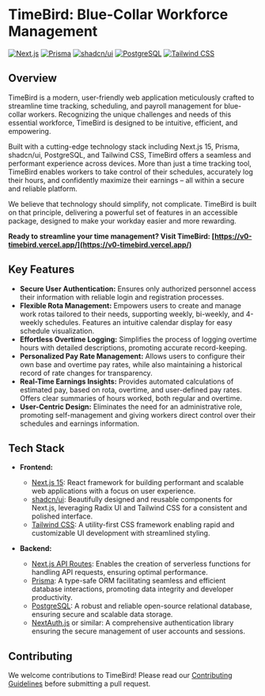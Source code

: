 # TimeBird: Blue-Collar Workforce Management

[![Next.js](https://img.shields.io/badge/Next.js-15-black?style=flat-square&logo=nextdotjs)](https://nextjs.org/)
[![Prisma](https://img.shields.io/badge/Prisma-5-blue?style=flat-square&logo=prisma)](https://www.prisma.io/)
[![shadcn/ui](https://img.shields.io/badge/shadcn%2Fui-Latest-gray?style=flat-square)](https://ui.shadcn.com/)
[![PostgreSQL](https://img.shields.io/badge/PostgreSQL-Latest-green?style=flat-square&logo=postgresql)](https://www.postgresql.org/)
[![Tailwind CSS](https://img.shields.io/badge/Tailwind%20CSS-3-blue?style=flat-square&logo=tailwindcss)](https://tailwindcss.com/)

## Overview

TimeBird is a modern, user-friendly web application meticulously crafted to streamline time tracking, scheduling, and payroll management for blue-collar workers. Recognizing the unique challenges and needs of this essential workforce, TimeBird is designed to be intuitive, efficient, and empowering.

Built with a cutting-edge technology stack including Next.js 15, Prisma, shadcn/ui, PostgreSQL, and Tailwind CSS, TimeBird offers a seamless and performant experience across devices. More than just a time tracking tool, TimeBird enables workers to take control of their schedules, accurately log their hours, and confidently maximize their earnings – all within a secure and reliable platform.

We believe that technology should simplify, not complicate. TimeBird is built on that principle, delivering a powerful set of features in an accessible package, designed to make your workday easier and more rewarding.

**Ready to streamline your time management? Visit TimeBird: [https://v0-timebird.vercel.app/](https://v0-timebird.vercel.app/)**

## Key Features

- **Secure User Authentication:** Ensures only authorized personnel access their information with reliable login and registration processes.
- **Flexible Rota Management:** Empowers users to create and manage work rotas tailored to their needs, supporting weekly, bi-weekly, and 4-weekly schedules. Features an intuitive calendar display for easy schedule visualization.
- **Effortless Overtime Logging:** Simplifies the process of logging overtime hours with detailed descriptions, promoting accurate record-keeping.
- **Personalized Pay Rate Management:** Allows users to configure their own base and overtime pay rates, while also maintaining a historical record of rate changes for transparency.
- **Real-Time Earnings Insights:** Provides automated calculations of estimated pay, based on rota, overtime, and user-defined pay rates. Offers clear summaries of hours worked, both regular and overtime.
- **User-Centric Design:** Eliminates the need for an administrative role, promoting self-management and giving workers direct control over their schedules and earnings information.

## Tech Stack

- **Frontend:**

  - [Next.js 15](https://nextjs.org/): React framework for building performant and scalable web applications with a focus on user experience.
  - [shadcn/ui](https://ui.shadcn.com/): Beautifully designed and reusable components for Next.js, leveraging Radix UI and Tailwind CSS for a consistent and polished interface.
  - [Tailwind CSS](https://tailwindcss.com/): A utility-first CSS framework enabling rapid and customizable UI development with streamlined styling.

- **Backend:**
  - [Next.js API Routes](https://nextjs.org/docs/api-routes/introduction): Enables the creation of serverless functions for handling API requests, ensuring optimal performance.
  - [Prisma](https://www.prisma.io/): A type-safe ORM facilitating seamless and efficient database interactions, promoting data integrity and developer productivity.
  - [PostgreSQL](https://www.postgresql.org/): A robust and reliable open-source relational database, ensuring secure and scalable data storage.
  - [NextAuth.js](https://next-auth.js.org/) or similar: A comprehensive authentication library ensuring the secure management of user accounts and sessions.

## Contributing

We welcome contributions to TimeBird! Please read our [Contributing Guidelines](CONTRIBUTING.md) before submitting a pull request.

